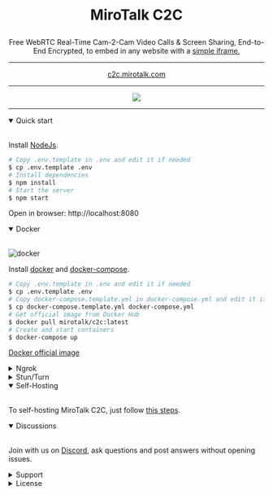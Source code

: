 # <p align="center">MiroTalk C2C</p>

<p align="center">Free WebRTC Real-Time Cam-2-Cam Video Calls & Screen Sharing, End-to-End Encrypted, to embed in any website with a <a href="https://github.com/miroslavpejic85/mirotalkc2c/issues/2#issuecomment-1340587150" target="_blank">simple iframe.</a></p>

<hr />

<p align="center">
    <a href="https://c2c.mirotalk.com">c2c.mirotalk.com</a>
</p>

<hr />

<p align="center">
    <a href="https://c2c.mirotalk.com"><img src="./frontend/images/ui.png"></a>
</p>

<hr />

<details open>
<summary>Quick start</summary>

<br/>

Install [NodeJs](https://nodejs.org/en/blog/release/v16.15.1/).

```bash
# Copy .env.template in .env and edit it if needed
$ cp .env.template .env
# Install dependencies
$ npm install
# Start the server
$ npm start
```

Open in browser: http://localhost:8080

</details>

<details open>
<summary>Docker</summary>

<br/>

![docker](./frontend/images/docker.png)

Install [docker](https://docs.docker.com/engine/install/) and [docker-compose](https://docs.docker.com/compose/install/).

```bash
# Copy .env.template in .env and edit it if needed
$ cp .env.template .env
# Copy docker-compose.template.yml in docker-compose.yml and edit it if needed
$ cp docker-compose.template.yml docker-compose.yml
# Get official image from Docker Hub
$ docker pull mirotalk/c2c:latest
# Create and start containers
$ docker-compose up
```

[Docker official image](https://hub.docker.com/r/mirotalk/c2c)

</details>

<details>
<summary>Ngrok</summary>

<br/>

To expose MiroTalk C2C in `HTTPS` from your `Local PC`, just follow [this steps](./docs/ngrok.md).

</details>

</details>

<details>
<summary>Stun/Turn</summary>

<br/>

To install your own [Stun](https://bloggeek.me/webrtcglossary/stun) and [Turn](https://bloggeek.me/webrtcglossary/turn), just follow [this steps](./docs/coturn.md) and edit it in the `.env` file.

</details>

<details open>
<summary>Self-Hosting</summary>

<br/>

To self-hosting MiroTalk C2C, just follow [this steps](./docs/self-hosting.md).

</details>

<details open>
<summary>Discussions</summary>

<br/>

Join with us on [Discord](https://discord.gg/rgGYfeYW3N), ask questions and post answers without opening issues.

</details>

<details>
<summary>Support</summary>

<br/>

You can support MiroTalk by [becoming a backer or sponsor it](https://github.com/sponsors/miroslavpejic85).

</details>

<details>
<summary>License</summary>

<br/>

![AGPLv3](./frontend/images/AGPLv3.png)

MiroTalk is free and can be modified and forked. But the conditions of the AGPLv3 (GNU Affero General Public License v3.0) need to be respected. In particular modifications need to be free as well and made available to the public. Get a quick overview of the license at [Choose an open source license](https://choosealicense.com/licenses/agpl-3.0/).

For a MiroTalk license under conditions other than AGPLv3, please contact us at license.mirotalk@gmail.com or [purchase directly via CodeCanyon](https://codecanyon.net/item/mirotalk-c2c-webrtc-real-time-cam-2-cam-video-conferences-and-screen-sharing/43383005).

Thank you!

</details>
